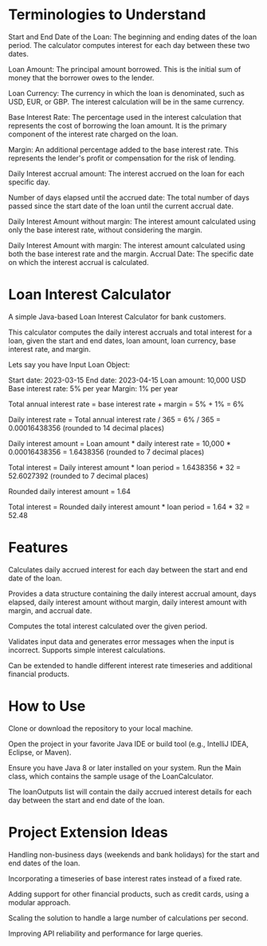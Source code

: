 # Terminologies to Understand
Start and End Date of the Loan: 
The beginning and ending dates of the loan period. The calculator computes interest for each day between these two dates.

Loan Amount: 
The principal amount borrowed. This is the initial sum of money that the borrower owes to the lender.

Loan Currency: 
The currency in which the loan is denominated, such as USD, EUR, or GBP. The interest calculation will be in the same currency.

Base Interest Rate: 
The percentage used in the interest calculation that represents the cost of borrowing the loan amount. It is the primary component of the interest rate charged on the loan.

Margin: 
An additional percentage added to the base interest rate. This represents the lender's profit or compensation for the risk of lending.

Daily Interest accrual amount: 
The interest accrued on the loan for each specific day.

Number of days elapsed until the accrued date: 
The total number of days passed since the start date of the loan until the current accrual date.

Daily Interest Amount without margin: 
The interest amount calculated using only the base interest rate, without considering the margin.

Daily Interest Amount with margin: 
The interest amount calculated using both the base interest rate and the margin.
Accrual Date: The specific date on which the interest accrual is calculated.

# Loan Interest Calculator
A simple Java-based Loan Interest Calculator for bank customers. 

This calculator computes the daily interest accruals and total interest for a loan, given the start and end dates, loan amount, loan currency, base interest rate, and margin.

Lets say you have Input Loan Object:

Start date: 2023-03-15
End date: 2023-04-15
Loan amount: 10,000 USD
Base interest rate: 5% per year
Margin: 1% per year

Total annual interest rate = base interest rate + margin = 5% + 1% = 6%

Daily interest rate = Total annual interest rate / 365 = 6% / 365 = 0.00016438356 (rounded to 14 decimal places)

Daily interest amount = Loan amount * daily interest rate = 10,000 * 0.00016438356 = 1.6438356 (rounded to 7 decimal places)

Total interest = Daily interest amount * loan period = 1.6438356 * 32 = 52.6027392 (rounded to 7 decimal places)

Rounded daily interest amount = 1.64

Total interest = Rounded daily interest amount * loan period = 1.64 * 32 = 52.48

# Features
Calculates daily accrued interest for each day between the start and end date of the loan.

Provides a data structure containing the daily interest accrual amount, days elapsed, daily interest amount without margin, daily interest amount with margin, and accrual date.

Computes the total interest calculated over the given period.

Validates input data and generates error messages when the input is incorrect.
Supports simple interest calculations.

Can be extended to handle different interest rate timeseries and additional financial products.

# How to Use
Clone or download the repository to your local machine.

Open the project in your favorite Java IDE or build tool (e.g., IntelliJ IDEA, Eclipse, or Maven).

Ensure you have Java 8 or later installed on your system.
Run the Main class, which contains the sample usage of the LoanCalculator.

The loanOutputs list will contain the daily accrued interest details for each day between the start and end date of the loan.

# Project Extension Ideas

Handling non-business days (weekends and bank holidays) for the start and end dates of the loan.

Incorporating a timeseries of base interest rates instead of a fixed rate.

Adding support for other financial products, such as credit cards, using a modular approach.

Scaling the solution to handle a large number of calculations per second.

Improving API reliability and performance for large queries.
